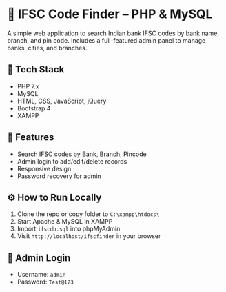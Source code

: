 # 🏦 IFSC Code Finder – PHP & MySQL

A simple web application to search Indian bank IFSC codes by bank name, branch, and pin code. Includes a full-featured admin panel to manage banks, cities, and branches.

## 🔧 Tech Stack
- PHP 7.x
- MySQL
- HTML, CSS, JavaScript, jQuery
- Bootstrap 4
- XAMPP

## 🚀 Features
- Search IFSC codes by Bank, Branch, Pincode
- Admin login to add/edit/delete records
- Responsive design
- Password recovery for admin

## ⚙️ How to Run Locally
1. Clone the repo or copy folder to `C:\xampp\htdocs\`
2. Start Apache & MySQL in XAMPP
3. Import `ifscdb.sql` into phpMyAdmin
4. Visit `http://localhost/ifscfinder` in your browser

## 🔐 Admin Login
- Username: `admin`
- Password: `Test@123`
